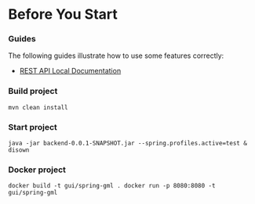 # Before You Start

### Guides
The following guides illustrate how to use some features correctly:
* [REST API Local Documentation](http://localhost:8080/api/swagger-ui.html)

### Build project

``
 mvn clean install
``

### Start project
``
java -jar backend-0.0.1-SNAPSHOT.jar --spring.profiles.active=test & disown
``

### Docker project
``
docker build -t gui/spring-gml .
docker run -p 8080:8080 -t gui/spring-gml
``